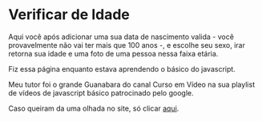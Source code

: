 # Verificar de Idade 

Aqui você após adicionar uma sua data de nascimento valida - você provavelmente não vai ter mais que 100 anos -, e escolhe seu sexo,  irar retorna sua idade e uma foto de uma pessoa nessa faixa etária. 

Fiz essa página enquanto estava aprendendo o básico do javascript.

Meu tutor foi o grande Guanabara do canal Curso em Vídeo na sua playlist de vídeos de javascript básico patrocinado pelo google. 

Caso queiram da uma olhada no site, só clicar [aqui](https://lnkd.in/gP6HdRhq).
